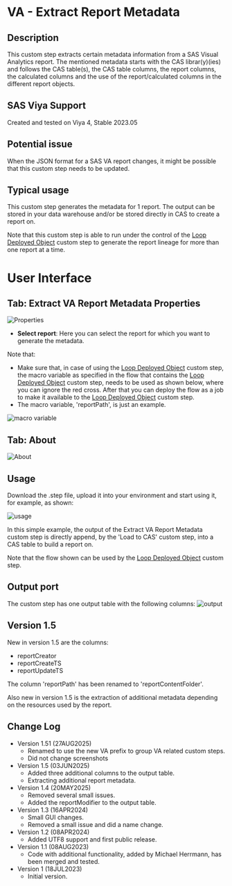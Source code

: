 # VA - Extract Report Metadata

## Description

This custom step extracts certain metadata information from a SAS Visual Analytics report. The mentioned metadata starts with the CAS librar(y)(ies) and follows the CAS table(s), the CAS table columns, the report columns, the calculated columns and the use of the report/calculated columns in the different report objects.

## SAS Viya Support

Created and tested on Viya 4, Stable 2023.05

## Potential issue

When the JSON format for a SAS VA report changes, it might be possible that this custom step needs to be updated.

## Typical usage

This custom step generates the metadata for 1 report. The output can be stored in your data warehouse and/or be stored directly in CAS to create a report on.

Note that this custom step is able to run under the control of the [Loop Deployed Object](../Loop%20Deployed%20Object/README.md) custom step to generate the report lineage for more than one report at a time.

# User Interface

## Tab: Extract VA Report Metadata Properties

![Properties](img/UI_Properties.PNG)

- **Select report**: Here you can select the report for which you want to generate the metadata.

Note that: 
- Make sure that, in case of using the [Loop Deployed Object](../Loop%20Deployed%20Object/README.md) custom step, the macro variable as specified in the flow that contains the [Loop Deployed Object](../Loop%20Deployed%20Object/README.md) custom step, needs to be used as shown below, where you can ignore the red cross. After that you can deploy the flow as a job to make it available to the [Loop Deployed Object](../Loop%20Deployed%20Object/README.md) custom step.
- The macro variable, 'reportPath', is just an example.

![macro variable](img/UI_Properties_01.PNG)

## Tab: About
![About](img/UI_About.PNG)

## Usage

Download the .step file, upload it into your environment and start using it, for example, as shown:

![usage](img/Usage_01.PNG)

In this simple example, the output of the Extract VA Report Metadata custom step is directly append, by the 'Load to CAS' custom step, into a CAS table to build a report on.

Note that the flow shown can be used by the [Loop Deployed Object](../Loop%20Deployed%20Object/README.md) custom step.

## Output port

The custom step has one output table with the following columns:
![output](img/Output%20port.PNG)

## Version 1.5

New in version 1.5 are the columns:
* reportCreator
* reportCreateTS
* reportUpdateTS

The column 'reportPath' has been renamed to 'reportContentFolder'.

Also new in version 1.5 is the extraction of additional metadata depending on the resources used by the report.

## Change Log

* Version 1.51 (27AUG2025)
    * Renamed to use the new VA prefix to group VA related custom steps.
    * Did not change screenshots
* Version 1.5 (03JUN2025)
    * Added three additional columns to the output table.
    * Extracting additional report metadata.
* Version 1.4 (20MAY2025)
    * Removed several small issues.
    * Added the reportModifier to the output table.
* Version 1.3 (16APR2024)
    * Small GUI changes.
    * Removed a small issue and did a name change.
* Version 1.2 (08APR2024)
    * Added UTF8 support and first public release.
* Version 1.1 (08AUG2023)
    * Code with additional functionality, added by Michael Herrmann, has been merged and tested.
* Version 1 (18JUL2023)
    * Initial version.